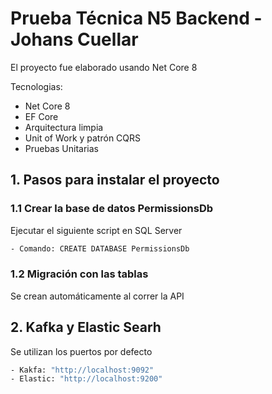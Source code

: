 
# Prueba Técnica N5 Backend - Johans Cuellar

El proyecto fue elaborado usando Net Core 8

Tecnologias:

- Net Core 8
- EF Core
- Arquitectura limpia
- Unit of Work y patrón CQRS
- Pruebas Unitarias

## 1. Pasos para instalar el proyecto

### 1.1 Crear la base de datos PermissionsDb

Ejecutar el siguiente script en SQL Server

```sh
- Comando: CREATE DATABASE PermissionsDb
```
### 1.2 Migración con las tablas

Se crean automáticamente al correr la API

## 2. Kafka y Elastic Searh

Se utilizan los puertos por defecto

```sh
- Kakfa: "http://localhost:9092"
- Elastic: "http://localhost:9200"
```

